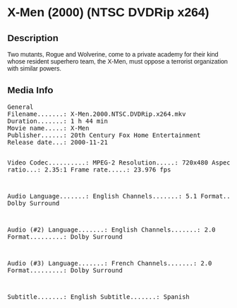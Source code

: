 <div lang="en-US" style="font-family: Helvetica, sans-serif;">
<h1>X-Men (2000) (NTSC DVDRip x264)</h1>
<h2>Description</h2>
<p>Two mutants, Rogue and Wolverine, come to a private academy for their kind whose resident superhero team, the X-Men, must oppose a terrorist organization with similar powers.</p>
<h2>Media Info</h2>
<pre>
General
Filename.......: X-Men.2000.NTSC.DVDRip.x264.mkv
Duration.......: 1 h 44 min
Movie name.....: X-Men
Publisher......: 20th Century Fox Home Entertainment
Release date...: 2000-11-21

Video
Codec..........: MPEG-2
Resolution.....: 720x480
Aspect ratio...: 2.35:1
Frame rate.....: 23.976 fps

Audio
Language.......: English
Channels.......: 5.1
Format.........: Dolby Surround

Audio (#2)
Language.......: English
Channels.......: 2.0
Format.........: Dolby Surround

Audio (#3)
Language.......: French
Channels.......: 2.0
Format.........: Dolby Surround

Subtitle.......: English
Subtitle.......: Spanish
</pre>
</div>